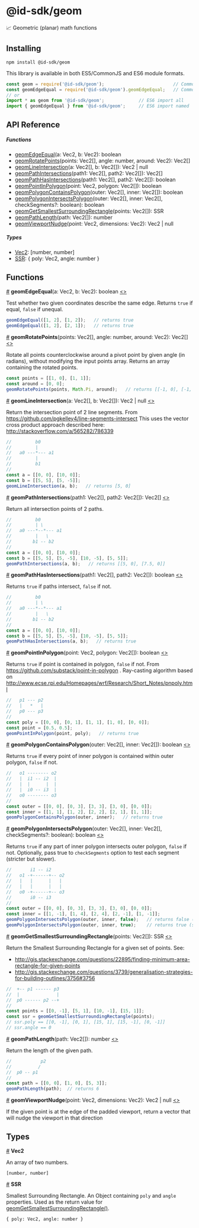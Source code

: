 # @id-sdk/geom

📈 Geometric (planar) math functions


## Installing

`npm install @id-sdk/geom`

This library is available in both ES5/CommonJS and ES6 module formats.

```js
const geom = require('@id-sdk/geom');                          // CommonJS import all
const geomEdgeEqual = require('@id-sdk/geom').geomEdgeEqual;   // CommonJS import named
// or
import * as geom from '@id-sdk/geom';             // ES6 import all
import { geomEdgeEqual } from '@id-sdk/geom';     // ES6 import named
```


## API Reference

##### Functions
* [geomEdgeEqual](#geomEdgeEqual)(a: Vec2, b: Vec2): boolean
* [geomRotatePoints](#geomRotatePoints)(points: Vec2[], angle: number, around: Vec2): Vec2[]
* [geomLineIntersection](#geomLineIntersection)(a: Vec2[], b: Vec2[]): Vec2 | null
* [geomPathIntersections](#geomPathIntersections)(path1: Vec2[], path2: Vec2[]): Vec2[]
* [geomPathHasIntersections](#geomPathHasIntersections)(path1: Vec2[], path2: Vec2[]): boolean
* [geomPointInPolygon](#geomPointInPolygon)(point: Vec2, polygon: Vec2[]): boolean
* [geomPolygonContainsPolygon](#geomPolygonContainsPolygon)(outer: Vec2[], inner: Vec2[]): boolean
* [geomPolygonIntersectsPolygon](#geomPolygonIntersectsPolygon)(outer: Vec2[], inner: Vec2[], checkSegments?: boolean): boolean
* [geomGetSmallestSurroundingRectangle](#geomGetSmallestSurroundingRectangle)(points: Vec2[]): SSR
* [geomPathLength](#geomPathLength)(path: Vec2[]): number
* [geomViewportNudge](#geomViewportNudge)(point: Vec2, dimensions: Vec2): Vec2 | null

##### Types
* [Vec2](#Vec2): [number, number]
* [SSR](#SSR):  { poly: Vec2, angle: number }


## Functions

<a name="geomEdgeEqual" href="#geomEdgeEqual">#</a> <b>geomEdgeEqual</b>(a: Vec2, b: Vec2): boolean [<>](https://github.com/ideditor/id-sdk/blob/master/packages/math/geom/src/geom.ts#L21 "Source")

Test whether two given coordinates describe the same edge.  Returns `true` if equal, `false` if unequal.

```js
geomEdgeEqual([1, 2], [1, 2]);   // returns true
geomEdgeEqual([1, 2], [2, 1]);   // returns true
```


<a name="geomRotatePoints" href="#geomRotatePoints">#</a> <b>geomRotatePoints</b>(points: Vec2[], angle: number, around: Vec2): Vec2[] [<>](https://github.com/ideditor/id-sdk/blob/master/packages/math/geom/src/geom.ts#L35 "Source")

Rotate all points counterclockwise around a pivot point by given angle (in radians), without modifying the input points array. Returns an array containing the rotated points.

```js
const points = [[1, 0], [1, 1]];
const around = [0, 0];
geomRotatePoints(points, Math.Pi, around);   // returns [[-1, 0], [-1, -1]]
```


<a name="geomLineIntersection" href="#geomLineIntersection">#</a> <b>geomLineIntersection</b>(a: Vec2[], b: Vec2[]): Vec2 | null [<>](https://github.com/ideditor/id-sdk/blob/master/packages/math/geom/src/geom.ts#L63 "Source")

Return the intersection point of 2 line segments.  From https://github.com/pgkelley4/line-segments-intersect
This uses the vector cross product approach described here:  http://stackoverflow.com/a/565282/786339

```js
//         b0
//         |
//   a0 ---*--- a1
//         |
//         b1
//
const a = [[0, 0], [10, 0]];
const b = [[5, 5], [5, -5]];
geomLineIntersection(a, b);   // returns [5, 0]
```


<a name="geomPathIntersections" href="#geomPathIntersections">#</a> <b>geomPathIntersections</b>(path1: Vec2[], path2: Vec2[]): Vec2[] [<>](https://github.com/ideditor/id-sdk/blob/master/packages/math/geom/src/geom.ts#L102 "Source")

Return all intersection points of 2 paths.

```js
//         b0
//         | \
//   a0 ---*--*--- a1
//         |   \
//        b1 -- b2
//
const a = [[0, 0], [10, 0]];
const b = [[5, 5], [5, -5], [10, -5], [5, 5]];
geomPathIntersections(a, b);   // returns [[5, 0], [7.5, 0]]
```


<a name="geomPathHasIntersections" href="#geomPathHasIntersections">#</a> <b>geomPathHasIntersections</b>(path1: Vec2[], path2: Vec2[]): boolean [<>](https://github.com/ideditor/id-sdk/blob/master/packages/math/geom/src/geom.ts#L132 "Source")

Returns `true` if paths intersect, `false` if not.

```js
//         b0
//         | \
//   a0 ---*--*--- a1
//         |   \
//        b1 -- b2
//
const a = [[0, 0], [10, 0]];
const b = [[5, 5], [5, -5], [10, -5], [5, 5]];
geomPathHasIntersections(a, b);   // returns true
```


<a name="geomPointInPolygon" href="#geomPointInPolygon">#</a> <b>geomPointInPolygon</b>(point: Vec2, polygon: Vec2[]): boolean [<>](https://github.com/ideditor/id-sdk/blob/master/packages/math/geom/src/geom.ts#L162 "Source")

Returns `true` if point is contained in polygon, `false` if not.
From https://github.com/substack/point-in-polygon .
Ray-casting algorithm based on http://www.ecse.rpi.edu/Homepages/wrf/Research/Short_Notes/pnpoly.html

```js
//   p1 --- p2
//   |   *   |
//   p0 --- p3
//
const poly = [[0, 0], [0, 1], [1, 1], [1, 0], [0, 0]];
const point = [0.5, 0.5];
geomPointInPolygon(point, poly);   // returns true
```


<a name="geomPolygonContainsPolygon" href="#geomPolygonContainsPolygon">#</a> <b>geomPolygonContainsPolygon</b>(outer: Vec2[], inner: Vec2[]): boolean [<>](https://github.com/ideditor/id-sdk/blob/master/packages/math/geom/src/geom.ts#L198 "Source")

Returns `true` if every point of inner polygon is contained within outer polygon, `false` if not.

```js
//   o1 -------- o2
//   |  i1 -- i2  |
//   |  |      |  |
//   |  i0 -- i3  |
//   o0 -------- o3
//
const outer = [[0, 0], [0, 3], [3, 3], [3, 0], [0, 0]];
const inner = [[1, 1], [1, 2], [2, 2], [2, 1], [1, 1]];
geomPolygonContainsPolygon(outer, inner);   // returns true
```


<a name="geomPolygonIntersectsPolygon" href="#geomPolygonIntersectsPolygon">#</a> <b>geomPolygonIntersectsPolygon</b>(outer: Vec2[], inner: Vec2[], checkSegments?: boolean): boolean [<>](https://github.com/ideditor/id-sdk/blob/master/packages/math/geom/src/geom.ts#L222 "Source")

Returns `true` if any part of inner polygon intersects outer polygon, `false` if not.
Optionally, pass true to `checkSegments` option to test each segment (stricter but slower).

```js
//       i1 -- i2
//   o1 -+------+-- o2
//   |   |      |   |
//   |   |      |   |
//   o0 -+------+-- o3
//       i0 -- i3
//
const outer = [[0, 0], [0, 3], [3, 3], [3, 0], [0, 0]];
const inner = [[1, -1], [1, 4], [2, 4], [2, -1], [1, -1]];
geomPolygonIntersectsPolygon(outer, inner, false);   // returns false (lax test - points only)
geomPolygonIntersectsPolygon(outer, inner, true);    // returns true (strict test - points and segments)
```


<a name="geomGetSmallestSurroundingRectangle" href="#geomGetSmallestSurroundingRectangle">#</a> <b>geomGetSmallestSurroundingRectangle</b>(points: Vec2[]): SSR [<>](https://github.com/ideditor/id-sdk/blob/master/packages/math/geom/src/geom.ts#L256 "Source")

Return the Smallest Surrounding Rectangle for a given set of points.
See:
 * http://gis.stackexchange.com/questions/22895/finding-minimum-area-rectangle-for-given-points
 * http://gis.stackexchange.com/questions/3739/generalisation-strategies-for-building-outlines/3756#3756

```js
//  +-- p1 ------ p3
//  |              |
//  p0 ------ p2 --+
//
const points = [[0, -1], [5, 1], [10, -1], [15, 1]];
const ssr = geomGetSmallestSurroundingRectangle(points);
// ssr.poly == [[0, -1], [0, 1], [15, 1], [15, -1], [0, -1]]
// ssr.angle == 0
```


<a name="geomPathLength" href="#geomPathLength">#</a> <b>geomPathLength</b>(path: Vec2[]): number [<>](https://github.com/ideditor/id-sdk/blob/master/packages/math/geom/src/geom.ts#L303 "Source")

Return the length of the given path.

```js
//           p2
//          /
//  p0 -- p1
//
const path = [[0, 0], [1, 0], [5, 3]];
geomPathLength(path);  // returns 6
```


<a name="geomViewportNudge" href="#geomViewportNudge">#</a> <b>geomViewportNudge</b>(point: Vec2, dimensions: Vec2): Vec2 | null [<>](https://github.com/ideditor/id-sdk/blob/master/packages/math/geom/src/geom.ts#L313 "Source")

If the given point is at the edge of the padded viewport, return a vector that will nudge the viewport in that direction


## Types

<a name="Vec2" href="#Vec2">#</a> <b>Vec2</b>

An array of two numbers.

`[number, number]`

<a name="SSR" href="#SSR">#</a> <b>SSR</b>

Smallest Surrounding Rectangle.
An Object containing `poly` and `angle` properties.  Used as the return value for [geomGetSmallestSurroundingRectangle()](#geomGetSmallestSurroundingRectangle).

`{ poly: Vec2, angle: number }`

